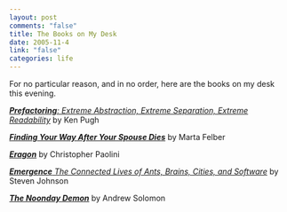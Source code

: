 ```yaml
--- 
layout: post
comments: "false"
title: The Books on My Desk
date: 2005-11-4
link: "false"
categories: life
---
```

For no particular reason, and in no order, here are the books on my desk this evening.

<i><a href="http://www.amazon.com/exec/obidos/tg/detail/-/0596008740/qid=1131170297/sr=8-1/ref=pd_bbs_1/002-7701629-4859233?v=glance&s=books&n=507846" title="Prefactoring"><b>Prefactoring</b>: Extreme Abstraction, Extreme Separation, Extreme Readability</a></i> by Ken Pugh

<i><b><a href="http://www.amazon.com/exec/obidos/tg/detail/-/0877939322/qid=1131170349/sr=2-1/ref=pd_bbs_b_2_1/002-7701629-4859233?v=glance&s=books" title="Finding Your Way After Your Spouse Dies">Finding Your Way After Your Spouse Dies</a></b></i> by Marta Felber

<i><b><a href="http://www.amazon.com/exec/obidos/tg/detail/-/0375826688/qid=1131170401/sr=2-2/ref=pd_bbs_b_2_2/002-7701629-4859233?v=glance&s=books" title="Eragon">Eragon</a></b></i> by Christopher Paolini

<i><a href="http://www.amazon.com/exec/obidos/tg/detail/-/0684868768/qid=1131170481/sr=2-1/ref=pd_bbs_b_2_1/002-7701629-4859233?v=glance&s=books" title="Emergence"><b>Emergence</b> The Connected Lives of Ants, Brains, Cities, and Software</a></i> by Steven Johnson

<i><b><a href="http://www.amazon.com/exec/obidos/tg/detail/-/0684854678/qid=1131170540/sr=2-1/ref=pd_bbs_b_2_1/002-7701629-4859233?v=glance&s=books" title="The Noonday Demon">The Noonday Demon</a></b></i> by Andrew Solomon
